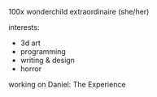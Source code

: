 100x wonderchild extraordinaire (she/her)

interests:
- 3d art
- programming
- writing & design
- horror

working on Daniel: The Experience
